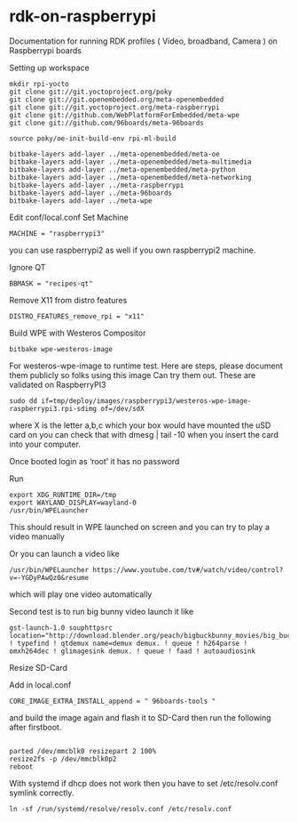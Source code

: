 # rdk-on-raspberrypi
Documentation for running RDK profiles ( Video, broadband, Camera ) on Raspberrypi boards

Setting up workspace

```shell
mkdir rpi-yocto
git clone git://git.yoctoproject.org/poky
git clone git://git.openembedded.org/meta-openembedded
git clone git://git.yoctoproject.org/meta-raspberrypi
git clone git://github.com/WebPlatformForEmbedded/meta-wpe
git clone git://github.com/96boards/meta-96boards

source poky/oe-init-build-env rpi-ml-build

bitbake-layers add-layer ../meta-openembedded/meta-oe
bitbake-layers add-layer ../meta-openembedded/meta-multimedia
bitbake-layers add-layer ../meta-openembedded/meta-python
bitbake-layers add-layer ../meta-openembedded/meta-networking
bitbake-layers add-layer ../meta-raspberrypi
bitbake-layers add-layer ../meta-96boards
bitbake-layers add-layer ../meta-wpe
```

Edit conf/local.conf
Set Machine

```shell
MACHINE = "raspberrypi3"
```

you can use raspberrypi2 as well if you own raspberrypi2 machine.

Ignore QT
```shell
BBMASK = "recipes-qt"
```
Remove X11 from distro features
```shell
DISTRO_FEATURES_remove_rpi = "x11"
```
Build WPE with Westeros Compositor

```shell
bitbake wpe-westeros-image
```

For westeros-wpe-image to runtime test. Here are steps, please document them publicly so folks using this image
Can try them out. These are validated on RaspberryPI3

 ```shell
sudo dd if=tmp/deploy/images/raspberrypi3/westeros-wpe-image-raspberrypi3.rpi-sdimg of=/dev/sdX
 ```

where X is the letter a,b,c which your box would have mounted the uSD card on you can check that with dmesg | tail -10
when you insert the card into your computer.

Once booted login as ‘root’ it has no password

Run
```shell
export XDG_RUNTIME_DIR=/tmp
export WAYLAND_DISPLAY=wayland-0
/usr/bin/WPELauncher
 ```
This should result in WPE launched on screen and you can try to play a video manually

Or you can launch a video like
 ```shell
/usr/bin/WPELauncher https://www.youtube.com/tv#/watch/video/control?v=-YGDyPAwQz0&resume
 ```
which will play one video automatically


Second test is to run big bunny video launch it like
 ```shell
gst-launch-1.0 souphttpsrc location="http://download.blender.org/peach/bigbuckbunny_movies/big_buck_bunny_720p_h264.mov" ! typefind ! qtdemux name=demux demux. ! queue ! h264parse ! omxh264dec ! glimagesink demux. ! queue ! faad ! autoaudiosink
```
Resize SD-Card

Add in local.conf
```shell
CORE_IMAGE_EXTRA_INSTALL_append = " 96boards-tools "
```
and build the image again and flash it to SD-Card then run the following after firstboot.

```shell

parted /dev/mmcblk0 resizepart 2 100%
resize2fs -p /dev/mmcblk0p2
reboot

```

With systemd if dhcp does not work then you have to set /etc/resolv.conf symlink correctly.

```shell
ln -sf /run/systemd/resolve/resolv.conf /etc/resolv.conf
```
